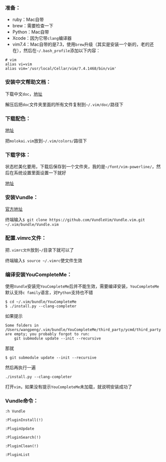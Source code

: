 ### 准备：

* ruby：Mac自带
* brew：需要检查一下
* Python：Mac自带
* Xcode：因为它带`clang`编译器
* vim7.4：Mac自带的是7.3，使用`brew`升级（其实是安装一个新的，老的还在），然后在`~/.bash_profile`添加以下内容：

```
# vim
alias vi=vim
alias vim='/usr/local/Cellar/vim/7.4.1468/bin/vim'
```

### 安装中文帮助文档：

下载中文`doc`，[地址](http://sourceforge.net/projects/vimcdoc/files/vimcdoc/)

解压后把`doc`文件夹里面的所有文件复制到`~/.vim/doc/`路径下

### 下载配色：

[地址](https://github.com/tomasr/molokai)

把`molokai.vim`放到`~/.vim/colors/`路径下

### 下载字体：

状态栏美化要用，下载后保存到一个文件夹，我的是`~/font/vim-powerline/`，然后在系统设置里面设置一下就好

[地址](https://github.com/iospp/FontForPowerline)

### 安装Vundle：

[官方地址](https://github.com/VundleVim/Vundle.vim)

终端输入`$ git clone https://github.com/VundleVim/Vundle.vim.git ~/.vim/bundle/Vundle.vim`

### 配置.vimrc文件：

把`.vimrc文件`放到`~/`目录下就可以了

终端输入`$ source ~/.vimrc`使文件生效

### 编译安装YouCompleteMe：

使用`Vundle`安装完`YouCompleteMe`后并不能生效，需要编译安装，`YouCompleteMe`默认支持`c family`语言，对`Python`支持也不错

```
$ cd ~/.vim/bundle/YouCompleteMe
$ ./install.py --clang-completer
```

如果提示

```
Some folders in /Users/wangpeng/.vim/bundle/YouCompleteMe/third_party/ycmd/third_party are empty; you probably forgot to run:
	git submodule update --init --recursive
```

那就

```
$ git submodule update --init --recursive
```

然后再执行一遍

```
./install.py --clang-completer
```

打开`vim`，如果没有提示`YouCompleteMe`未加载，就说明安装成功了

### Vundle命令：
```
:h Vundle

:PluginInstall(!)

:PluginUpdate

:PluginSearch(!)

:PluginClean(!)

:PluginList
```